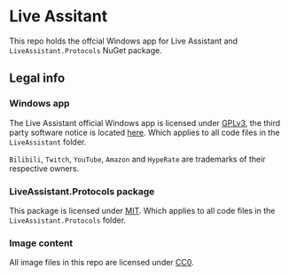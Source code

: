 # Live Assitant

This repo holds the offcial Windows app for Live Assistant and `LiveAssistant.Protocols` NuGet package.

## Legal info

### Windows app

The Live Assistant official Windows app is licensed under [GPLv3](/LiveAssistant/LICENSE), the third party software notice is located [here](/LiveAssistant/NOTICE.txt). Which applies to all code files in the `LiveAssistant` folder.

`Bilibili`, `Twitch`, `YouTube`, `Amazon` and `HypeRate` are trademarks of their respective owners.

### LiveAssistant.Protocols package

This package is licensed under [MIT](/LiveAssistant.Protocols/LICENSE). Which applies to all code files in the `LiveAssistant.Protocols` folder.

### Image content

All image files in this repo are licensed under [CC0](https://creativecommons.org/publicdomain/zero/1.0/legalcode).

